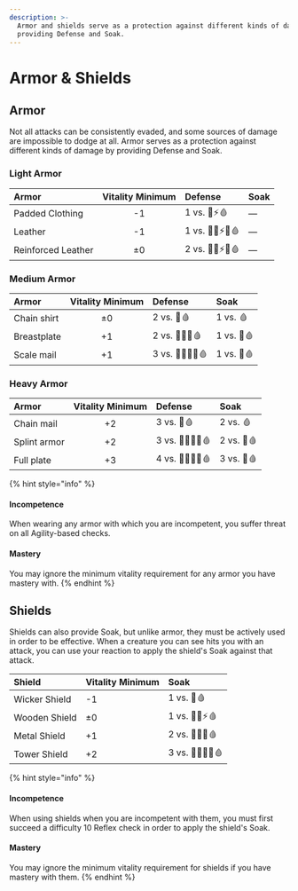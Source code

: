 ```yaml
---
description: >-
  Armor and shields serve as a protection against different kinds of damage by
  providing Defense and Soak.
---
```


# Armor & Shields

## Armor

Not all attacks can be consistently evaded, and some sources of damage are impossible to dodge at all. Armor serves as a protection against different kinds of damage by providing Defense and Soak.

### Light Armor

| Armor | Vitality Minimum | Defense | Soak |
| :--- | :---: | :--- | :--- |
| Padded Clothing | -1 | 1 vs. 🧊⚡🩸 | — |
| Leather | -1 | 1 vs. 💢🧊⚡🔥🩸 | — |
| Reinforced Leather | ±0 | 2 vs. 💢🧊⚡🔥🩸 | — |

### Medium Armor

| Armor | Vitality Minimum | Defense | Soak |
| :--- | :---: | :--- | :--- |
| Chain shirt | ±0 | 2 vs. 💢🩸 | 1 vs. 🩸 |
| Breastplate | +1 | 2 vs. 💢🧪🔥🩸 | 1 vs. 💢🩸 |
| Scale mail | +1 | 3 vs. 💢🧪🧊🔥🩸 | 1 vs. 💢🩸 |

### Heavy Armor

| Armor | Vitality Minimum | Defense | Soak |
| :--- | :---: | :--- | :--- |
| Chain mail | +2 | 3 vs. 💢🩸 | 2 vs. 🩸 |
| Splint armor | +2 | 3 vs. 💢🧪🧊🔥🩸 | 2 vs. 💢🩸 |
| Full plate | +3 | 4 vs. 💢🧪🧊🔥🩸 | 3 vs. 💢🩸 |

{% hint style="info" %}
#### Incompetence <a id="incompetence"></a>

When wearing any armor with which you are incompetent, you suffer threat on all Agility-based checks.

#### Mastery

You may ignore the minimum vitality requirement for any armor you have mastery with.
{% endhint %}

## Shields

Shields can also provide Soak, but unlike armor, they must be actively used in order to be effective. When a creature you can see hits you with an attack, you can use your reaction to apply the shield's Soak against that attack.

| Shield | Vitality Minimum | Soak |
| :--- | :--- | :--- |
| Wicker Shield | -1 | 1 vs. 💢🩸 |
| Wooden Shield | ±0 | 1 vs. 💢🧪⚡🩸 |
| Metal Shield | +1 | 2 vs. 💢🧪🔥🩸 |
| Tower Shield | +2 | 3 vs. 💢🧪🔥🌟🩸 |

{% hint style="info" %}
#### Incompetence <a id="incompetence"></a>

When using shields when you are incompetent with them, you must first succeed a difficulty 10 Reflex check in order to apply the shield's Soak.

#### Mastery

You may ignore the minimum vitality requirement for shields if you have mastery with them.
{% endhint %}

